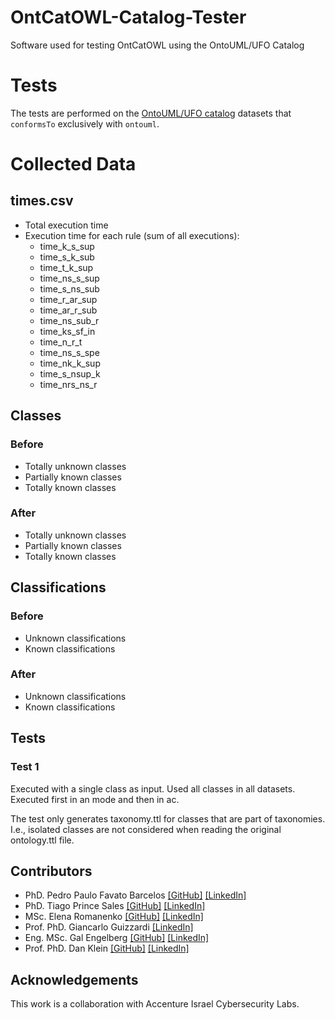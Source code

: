 # OntCatOWL-Catalog-Tester

Software used for testing OntCatOWL using the OntoUML/UFO Catalog

# Tests

The tests are performed on the [OntoUML/UFO catalog](https://github.com/unibz-core/ontouml-models) datasets
that `conformsTo` exclusively with `ontouml`.

# Collected Data

## times.csv

- Total execution time
- Execution time for each rule (sum of all executions):
    - time_k_s_sup
    - time_s_k_sub
    - time_t_k_sup
    - time_ns_s_sup
    - time_s_ns_sub
    - time_r_ar_sup
    - time_ar_r_sub
    - time_ns_sub_r
    - time_ks_sf_in
    - time_n_r_t
    - time_ns_s_spe
    - time_nk_k_sup
    - time_s_nsup_k
    - time_nrs_ns_r

## Classes

### Before

- Totally unknown classes
- Partially known classes
- Totally known classes

### After

- Totally unknown classes
- Partially known classes
- Totally known classes

## Classifications

### Before

- Unknown classifications
- Known classifications

### After

- Unknown classifications
- Known classifications


## Tests

### Test 1

Executed with a single class as input. Used all classes in all datasets. Executed first in an mode and then in ac.  

The test only generates taxonomy.ttl for classes that are part of taxonomies. I.e., isolated classes are not considered when reading the original ontology.ttl file.

## Contributors

- PhD. Pedro Paulo Favato Barcelos [[GitHub]](https://github.com/pedropaulofb) [[LinkedIn]](https://www.linkedin.com/in/pedro-paulo-favato-barcelos/)
- PhD. Tiago Prince Sales [[GitHub]](https://github.com/tgoprince) [[LinkedIn]](https://www.linkedin.com/in/tiago-sales/)
- MSc. Elena Romanenko [[GitHub]](https://github.com/mozzherina) [[LinkedIn]]()
- Prof. PhD. Giancarlo Guizzardi [[LinkedIn]](https://www.linkedin.com/in/giancarlo-guizzardi-bb51aa75/)
- Eng. MSc. Gal Engelberg [[GitHub]](https://github.com/GalEngelberg) [[LinkedIn]](https://www.linkedin.com/in/gal-engelberg/)
- Prof. PhD. Dan Klein [[GitHub]](https://github.com/danklein10) [[LinkedIn]](https://www.linkedin.com/in/~danklein/)

## Acknowledgements

This work is a collaboration with Accenture Israel Cybersecurity Labs.
